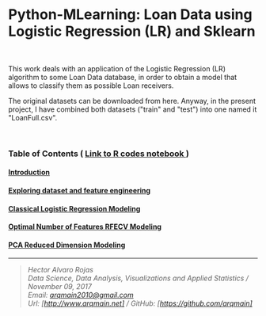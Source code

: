 # Python-MLearning: Loan Data using Logistic Regression (LR) and Sklearn

<br>

This work deals with an application of the Logistic Regression (LR) algorithm to some Loan Data database, in order to obtain a model that allows to classify them as possible Loan receivers.

The original datasets can be downloaded from here. Anyway, in the present project, I have combined both datasets ("train" and "test") into one named it "LoanFull.csv".

<br>

### Table of Contents   (  [  Link to R codes notebook ]( https://github.com/arqmain/Machine_Learning/blob/master/R_MLearning/PWine_RedWhite_NNetwork_RNEURALET_KFold/Project9_Portugal_WINE_TwoClass_RedWhite_NNetwork_NEURALNET.ipynb))

#### [Introduction](https://github.com/arqmain/Machine_Learning/edit/master/Python_MLearning/Logistic_Regression/Logistic3/README.md)

#### [Exploring dataset and feature engineering](https://github.com/arqmain/Machine_Learning/edit/master/Python_MLearning/Logistic_Regression/Logistic3/README.md)

#### [Classical Logistic Regression Modeling](https://github.com/arqmain/Machine_Learning/edit/master/Python_MLearning/Logistic_Regression/Logistic3/README.md)

#### [Optimal Number of Features RFECV Modeling](https://github.com/arqmain/Machine_Learning/edit/master/Python_MLearning/Logistic_Regression/Logistic3/README.md)

#### [PCA Reduced Dimension Modeling](https://github.com/arqmain/Machine_Learning/edit/master/Python_MLearning/Logistic_Regression/Logistic3/README.md)


<hr>

><i>Hector Alvaro Rojas<br>
>Data Science, Data Analysis, Visualizations and Applied Statistics / November 09, 2017<br>
>Email: <arqmain2010@gmail.com> <br>
>Url: [http://www.arqmain.net]   /   GitHub: [https://github.com/arqmain]</i>
